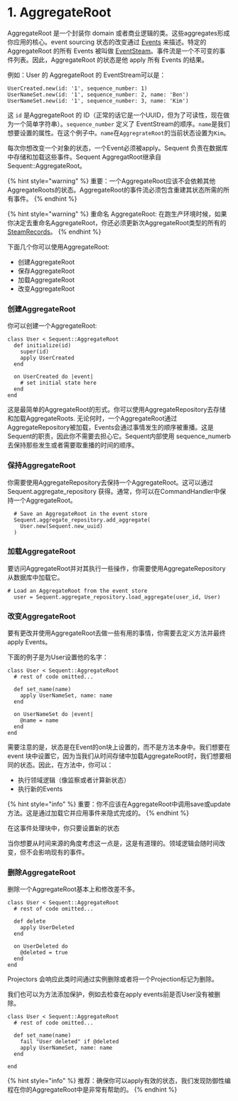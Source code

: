 # 1. AggregateRoot

AggregateRoot 是一个封装你 domain 或者商业逻辑的类。这些aggregates形成你应用的核心。event sourcing 状态的改变通过 [Events](2.-event.md) 来描述。特定的 AggregateRoot 的所有 Events 被叫做 [EventSteam](14.-shi-jian-liu.md)。事件流是一个不可变的事件列表。因此，AggregateRoot 的状态是他 apply 所有 Events 的结果。

例如：User 的 AggregateRoot 的 EventStream可以是：

```
UserCreated.new(id: '1', sequence_number: 1)
UserNameSet.new(id: '1', sequence_number: 2, name: 'Ben')
UserNameSet.new(id: '1', sequence_number: 3, name: 'Kim')
```

这 `id` 是AggregateRoot 的 ID（正常的话它是一个UUID，但为了可读性，现在做为一个简单字符串）。`sequence_number` 定义了 EventStream的顺序。`name`是我们想要设置的属性。在这个例子中。`name`在`AggregrateRoot`的当前状态设置为`Kim`。

每次你想改变一个对象的状态，一个Event必须被apply。Sequent 负责在数据库中存储和加载这些事件。Sequent AggregatRoot继承自 Sequent::AggregateRoot。

{% hint style="warning" %}
重要：一个AggregateRoot应该不会依赖其他AggregateRoots的状态。AggregateRoot的事件流必须包含重建其状态所需的所有事件。
{% endhint %}

{% hint style="warning" %}
重命名 AggregateRoot: 在跑生产环境时候，如果你决定去重命名AggregateRoot，你还必须更新次AggregateRoot类型的所有的 [SteamRecords](15.-eventstore.md)。
{% endhint %}

下面几个你可以使用AggregateRoot:

* 创建AggregateRoot
* 保存AggregateRoot
* 加载AggregateRoot
* 改变AggregateRoot

### 创建AggregateRoot

你可以创建一个AggregateRoot:

```
class User < Sequent::AggregateRoot
  def initialize(id)
    super(id)
    apply UserCreated
  end

  on UserCreated do |event|
    # set initial state here
  end
end
```

这是最简单的AggregateRoot的形式。你可以使用AggregateRepository去存储和加载AggregateRoots. 无论何时，一个AggregateRoot通过AggregateRepository被加载，Events会通过事情发生的顺序被重播。这是Sequent的职责，因此你不需要去担心它。Sequent内部使用 sequence\_numerb 去保持那些发生或者需要取重播的时间的顺序。

### 保持AggregateRoot

你需要使用AggregateRepository去保持一个AggregateRoot。这可以通过Sequent.aggregate\_repository 获得。通常，你可以在CommandHandler中保持一个AggregateRoot。

```
  # Save an AggregateRoot in the event store
  Sequent.aggregate_repository.add_aggregate(
    User.new(Sequent.new_uuid)
  )
```

### 加载AggregateRoot

要访问AggregateRoot并对其执行一些操作，你需要使用AggregateRepository从数据库中加载它。

```
# Load an AggregateRoot from the event store
  user = Sequent.aggregate_repository.load_aggregate(user_id, User)
```

### 改变AggregateRoot

要有更改并使用AggregateRoot去做一些有用的事情，你需要去定义方法并最终apply Events。

下面的例子是为User设置他的名字：

```
class User < Sequent::AggregateRoot
  # rest of code omitted...

  def set_name(name)
    apply UserNameSet, name: name
  end

  on UserNameSet do |event|
    @name = name
  end
end
```

需要注意的是，状态是在Event的on块上设置的，而不是方法本身中。我们想要在event 块中设置它，因为当我们从时间存储中加载AggregateRoot时，我们想要相同的状态。因此，在方法中，你可以：

* 执行领域逻辑（像监察或者计算新状态）
* 执行新的Events

{% hint style="info" %}
重要：你不应该在AggregateRoot中调用save或update方法。这是通过加载它并应用事件来隐式完成的。
{% endhint %}

在这事件处理块中，你只要设置新的状态

当你想要从时间来源的角度考虑这一点是，这是有道理的。领域逻辑会随时间改变，但不会影响现有的事件。

### 删除AggregateRoot

删除一个AggregateRoot基本上和修改差不多。

```
class User < Sequent::AggregateRoot
  # rest of code omitted...

  def delete
    apply UserDeleted
  end

  on UserDeleted do
    @deleted = true
  end
end
```

Projectors 会响应此类时间通过实例删除或者将一个Projection标记为删除。

我们也可以为方法添加保护，例如去检查在apply events前是否User没有被删除。

```
class User < Sequent::AggregateRoot
  # rest of code omitted...

  def set_name(name)
    fail "User deleted" if @deleted
    apply UserNameSet, name: name
  end

end
```

{% hint style="info" %}
推荐：确保你可以apply有效的状态，我们发现防御性编程在你的AggregateRoot中是非常有帮助的。
{% endhint %}
